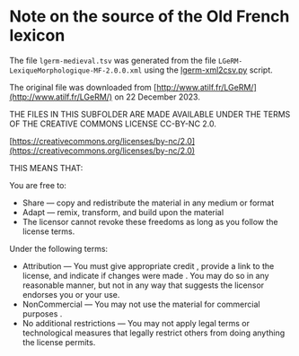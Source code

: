 # Note on the source of the Old French lexicon

The file `lgerm-medieval.tsv` was generated from the file
`LGeRM-LexiqueMorphologique-MF-2.0.0.xml` using the 
[lgerm-xml2csv.py](../../scripts/lgerm-xml2csv.py) script.

The original file was downloaded from 
[http://www.atilf.fr/LGeRM/](http://www.atilf.fr/LGeRM/)
on 22 December 2023.

THE FILES IN THIS SUBFOLDER ARE MADE AVAILABLE UNDER THE TERMS OF
THE CREATIVE COMMONS LICENSE CC-BY-NC 2.0. 

[https://creativecommons.org/licenses/by-nc/2.0](https://creativecommons.org/licenses/by-nc/2.0)

THIS MEANS THAT:

You are free to:

+ Share — copy and redistribute the material in any medium or format
+ Adapt — remix, transform, and build upon the material
+ The licensor cannot revoke these freedoms as long as you follow the license terms.

Under the following terms:

+ Attribution — You must give appropriate credit , provide a link to the license, and indicate if changes were made . You may do so in any reasonable manner, but not in any way that suggests the licensor endorses you or your use.
+ NonCommercial — You may not use the material for commercial purposes .
+ No additional restrictions — You may not apply legal terms or technological measures that legally restrict others from doing anything the license permits.
